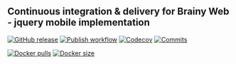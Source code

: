 
## Continuous integration &amp; delivery for Brainy Web - jquery mobile implementation

[![GitHub release](https://img.shields.io/github/release/sjexpos/brainy-web-jq-cicd.svg?style=plastic)](https://github.com/sjexpos/brainy-web-jq-cicd/releases/latest)
[![Publish workflow](https://img.shields.io/github/actions/workflow/status/sjexpos/brainy-web-jq-cicd/publish.yaml?branch=main&label=publish&logo=github&style=plastic)](https://github.com/sjexpos/brainy-web-jq-cicd/actions?workflow=publish)
[![Codecov](https://img.shields.io/codecov/c/github/sjexpos/brainy-web-jq-cicd?logo=codecov&style=plastic)](https://codecov.io/gh/sjexpos/brainy-web-jq-cicd)
[![Commits](https://img.shields.io/github/last-commit/sjexpos/brainy-web-jq-cicd?logo=github&style=plastic)](https://github.com/sjexpos/brainy-web-jq-cicd/commits/)

[![Docker pulls](https://img.shields.io/docker/pulls/sjexpos/brainy-web-jq?logo=docker&style=plastic)](https://hub.docker.com/r/sjexpos/brainy-web-jq)
[![Docker size](https://img.shields.io/docker/image-size/sjexpos/brainy-web-jq?logo=docker&style=plastic)](https://hub.docker.com/r/sjexpos/brainy-web-jq/tags)
